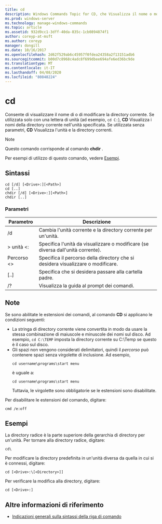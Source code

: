 ```yaml
---
title: cd
description: Windows Commands Topic for CD, che Visualizza il nome o modifica la directory corrente.
ms.prod: windows-server
ms.technology: manage-windows-commands
ms.topic: article
ms.assetid: 932d9cc1-3dff-40da-835c-1cb0894874f1
author: coreyp-at-msft
ms.author: coreyp
manager: dongill
ms.date: 10/16/2017
ms.openlocfilehash: 2d62f529ab6c45957f0fdea24358a2f13151adb6
ms.sourcegitcommit: b00d7c8968c4adc8f699dbee694afe6ed36bc9de
ms.translationtype: MT
ms.contentlocale: it-IT
ms.lasthandoff: 04/08/2020
ms.locfileid: "80848224"
---
```

# <a name="cd"></a>cd

Consente di visualizzare il nome di o di modificare la directory corrente. Se utilizzata solo con una lettera di unità (ad esempio, `cd C:`), **CD** Visualizza i nomi della directory corrente nell'unità specificata. Se utilizzata senza parametri, **CD** Visualizza l'unità e la directory correnti.

> [!NOTE]
> Questo comando corrisponde al comando **chdir** .

Per esempi di utilizzo di questo comando, vedere [Esempi](#BKMK_examples).

## <a name="syntax"></a>Sintassi

```
cd [/d] [<Drive>:][<Path>]
cd [..]
chdir [/d] [<Drive>:][<Path>]
chdir [..]
```

### <a name="parameters"></a>Parametri

|Parametro|Descrizione|
|---------|-----------|
|/d|Cambia l'unità corrente e la directory corrente per un'unità.|
|> unità \<:|Specifica l'unità da visualizzare o modificare (se diversa dall'unità corrente).|
|Percorso \<>|Specifica il percorso della directory che si desidera visualizzare o modificare.|
|[..]|Specifica che si desidera passare alla cartella padre.|
|/?|Visualizza la guida al prompt dei comandi.|

## <a name="remarks"></a>Note

Se sono abilitate le estensioni dei comandi, al comando **CD** si applicano le condizioni seguenti:
- La stringa di directory corrente viene convertita in modo da usare la stessa combinazione di maiuscole e minuscole dei nomi sul disco. Ad esempio, `cd C:\TEMP` imposta la directory corrente su C:\Temp se questo è il caso sul disco.
- Gli spazi non vengono considerati delimitatori, quindi il *percorso* può contenere spazi senza virgolette di inclusione. Ad esempio,  
  ```
  cd username\programs\start menu
  ```  
  è uguale a:  
  ```
  cd username\programs\start menu
  ```  
  Tuttavia, le virgolette sono obbligatorie se le estensioni sono disabilitate.

Per disabilitare le estensioni del comando, digitare:
```
cmd /e:off
```

## <a name="examples"></a><a name=BKMK_examples></a>Esempi

La directory radice è la parte superiore della gerarchia di directory per un'unità. Per tornare alla directory radice, digitare:
```
cd\
```
Per modificare la directory predefinita in un'unità diversa da quella in cui si è connessi, digitare:
```
cd [<Drive>:\[<Directory>]]
```
Per verificare la modifica alla directory, digitare:
```
cd [<Drive>:]
```

## <a name="additional-references"></a>Altre informazioni di riferimento

- [Indicazioni generali sulla sintassi della riga di comando](command-line-syntax-key.md)